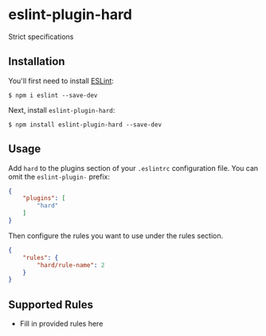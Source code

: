 # eslint-plugin-hard

Strict specifications

## Installation

You'll first need to install [ESLint](http://eslint.org):

```
$ npm i eslint --save-dev
```

Next, install `eslint-plugin-hard`:

```
$ npm install eslint-plugin-hard --save-dev
```


## Usage

Add `hard` to the plugins section of your `.eslintrc` configuration file. You can omit the `eslint-plugin-` prefix:

```json
{
    "plugins": [
        "hard"
    ]
}
```


Then configure the rules you want to use under the rules section.

```json
{
    "rules": {
        "hard/rule-name": 2
    }
}
```

## Supported Rules

* Fill in provided rules here





